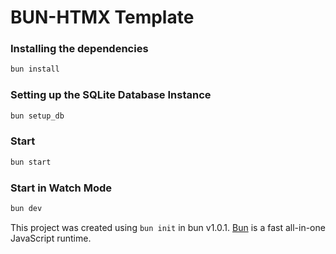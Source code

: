 # BUN-HTMX Template

### Installing the dependencies

```bash
bun install
```

### Setting up the SQLite Database Instance

```bash
bun setup_db
```

### Start

```bash
bun start
```

### Start in Watch Mode

```bash
bun dev
```


This project was created using `bun init` in bun v1.0.1. [Bun](https://bun.sh) is a fast all-in-one JavaScript runtime.
